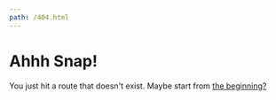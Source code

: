 ```yaml
---
path: /404.html
---
```

# Ahhh Snap!

You just hit a route that doesn't exist. Maybe start from [the beginning?](/)

